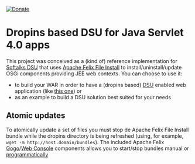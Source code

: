 [![Donate](https://img.shields.io/badge/Donate-PayPal-green.svg)](https://www.paypal.com/donate/?business=7JXD6EDFHXF5C&no_recurring=0&item_name=To+allow+the+development%2C+maintenance+and+evolution+of+a+kind+of+software+that+can+only+exist+in+this+way&currency_code=USD)
# Dropins based DSU for Java Servlet 4.0 apps
This project was conceived as a (kind of) reference implementation for [Softalks DSU](https://github.com/softalks/dsu.http) that uses [Apache Felix File Install](https://felix.apache.org/documentation/subprojects/apache-felix-file-install.html) to install/uninstall/update OSGi components providing JEE web contexts. You can choose to use it:
* to build your WAR in order to have a (dropins based) [DSU](https://en.wikipedia.org/wiki/Dynamic_software_updating) enabled web application (like [this one](https://github.com/softalks/dsu.example)) or
* as an example to build a DSU solution best suited for your needs
## Atomic updates
To atomically update a set of files you must stop de Apache Felix File Install bundle while the dropins directory is being refreshed (using, for example, `wget -m http://host.domain/bundles`). The included Apache Felix [Gogo](https://felix.apache.org/documentation/subprojects/apache-felix-gogo.html)/[Web Console](https://felix.apache.org/documentation/subprojects/apache-felix-web-console.html) components allows you to start/stop bundles manual or [programmatically](https://felix.apache.org/documentation/subprojects/apache-felix-web-console/web-console-restful-api.html)
